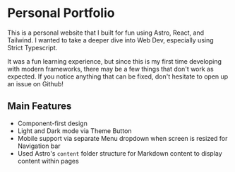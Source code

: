 # Personal Portfolio
This is a personal website that I built for fun using Astro, React, and Tailwind. I wanted to take a deeper dive into Web Dev, especially using Strict Typescript.

It was a fun learning experience, but since this is my first time developing with modern frameworks, there may be a few things that don't work as expected. If you notice anything that can be fixed, don't hesitate to open up an issue on Github!

## Main Features
* Component-first design
* Light and Dark mode via Theme Button
* Mobile support via separate Menu dropdown when screen is resized for Navigation bar
* Used Astro's `content` folder structure for Markdown content to display content within pages

